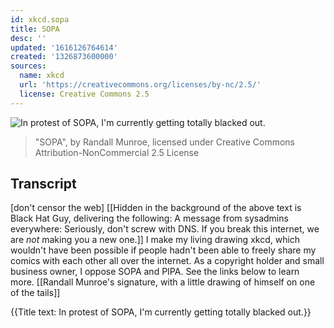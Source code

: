 ```yaml
---
id: xkcd.sopa
title: SOPA
desc: ''
updated: '1616126764614'
created: '1326873600000'
sources:
  name: xkcd
  url: 'https://creativecommons.org/licenses/by-nc/2.5/'
  license: Creative Commons 2.5
---
```

![In protest of SOPA, I'm currently getting totally blacked out.](https://imgs.xkcd.com/comics/sopa.png)
> "SOPA", by Randall Munroe, licensed under Creative Commons Attribution-NonCommercial 2.5 License

## Transcript
[don't censor the web]
[[Hidden in the background of the above text is Black Hat Guy, delivering the following:
A message from sysadmins everywhere:
Seriously, don't screw with DNS.  If you break this internet, we are *not* making you a new one.]]
I make my living drawing xkcd, which wouldn't have been possible if people hadn't been able to freely share my comics with each other all over the internet.  As a copyright holder and small business owner, I oppose SOPA and PIPA. See the links below to learn more.
[[Randall Munroe's signature, with a little drawing of himself on one of the tails]]

{{Title text: In protest of SOPA, I'm currently getting totally blacked out.}}
